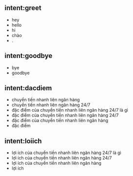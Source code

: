 ## intent:greet
- hey
- hello
- hi
- chào
- .
## intent:goodbye
- bye
- goodbye

## intent:dacdiem
- chuyển tiền nhanh liên ngân hàng
- chuyển tiền nhanh liên ngân hàng 24/7
- đặc điểm của chuyển tiền nhanh liên ngân hàng 24/7 là gì
- đặc điểm của chuyển tiền nhanh liên ngân hàng 24/7
- đặc điểm của chuyển tiền nhanh liên ngân hàng
- đặc điểm

## intent:loiich
- lợi ích của chuyển tiền nhanh liên ngân hàng 24/7 là gì
- lợi ích của chuyển tiền nhanh liên ngân hàng 24/7
- lợi ích của chuyển tiền nhanh liên ngân hàng
- lợi ích